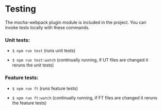 # Testing

The mocha-webpack plugin module is included in the project. You can invoke tests locally with these commands.

### Unit tests:
- `$ npm run test` (runs unit tests)

- `$ npm run test:watch` (continually running, if UT files are changed it reruns the unit tests)  

### Feature tests:
- `$ npm run ft` (runs feature tests)

- `$ npm run ft:watch` (continually running, if FT files are changed it reruns the feature tests)

